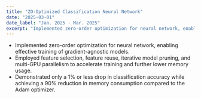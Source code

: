 ```yaml
---
title: "ZO-Optimized Classification Neural Network"
date: "2025-03-01"
date_label: "Jan. 2025 - Mar. 2025"
excerpt: "Implemented zero-order optimization for neural network, enabling effective training of gradient-agnostic models."
---
```


* Implemented zero-order optimization for neural network, enabling effective training of gradient-agnostic models.
* Employed feature selection, feature reuse, iterative model pruning, and multi-GPU parallelism to accelerate training and further lower memory usage.
* Demonstrated only a 1% or less drop in classification accuracy while achieving a 90% reduction in memory consumption compared to the Adam optimizer.